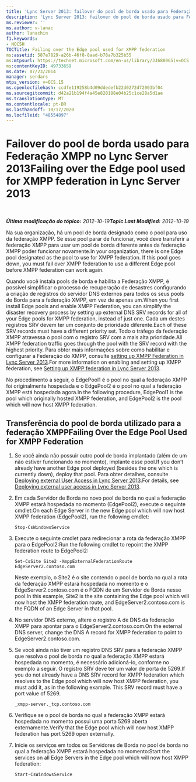 ```yaml
---
title: 'Lync Server 2013: failover do pool de borda usado para Federação XMPP'
description: 'Lync Server 2013: failover do pool de borda usado para Federação XMPP.'
ms.reviewer: ''
ms.author: v-lanac
author: lanachin
f1.keywords:
- NOCSH
TOCTitle: Failing over the Edge pool used for XMPP federation
ms:assetid: 587e7829-a26b-46f8-8aad-b78a7b325b55
ms:mtpsurl: https://technet.microsoft.com/en-us/library/JJ688065(v=OCS.15)
ms:contentKeyID: 49733659
ms.date: 07/23/2014
manager: serdars
mtps_version: v=OCS.15
ms.openlocfilehash: ccdfe119258b4d09ddedefb22d0272d72003bf04
ms.sourcegitcommit: d42a21b194f4a45e828188e04b25c1ce28a5d1ae
ms.translationtype: MT
ms.contentlocale: pt-BR
ms.lasthandoff: 10/17/2020
ms.locfileid: "48554897"
---
```

# <a name="failing-over-the-edge-pool-used-for-xmpp-federation-in-lync-server-2013"></a><span data-ttu-id="7cf2b-103">Failover do pool de borda usado para Federação XMPP no Lync Server 2013</span><span class="sxs-lookup"><span data-stu-id="7cf2b-103">Failing over the Edge pool used for XMPP federation in Lync Server 2013</span></span>

<div data-xmlns="http://www.w3.org/1999/xhtml">

<div class="topic" data-xmlns="http://www.w3.org/1999/xhtml" data-msxsl="urn:schemas-microsoft-com:xslt" data-cs="https://msdn.microsoft.com/">

<div data-asp="https://msdn2.microsoft.com/asp">



</div>

<div id="mainSection">

<div id="mainBody">

<span> </span>

<span data-ttu-id="7cf2b-104">_**Última modificação do tópico:** 2012-10-19_</span><span class="sxs-lookup"><span data-stu-id="7cf2b-104">_**Topic Last Modified:** 2012-10-19_</span></span>

<span data-ttu-id="7cf2b-p101">Na sua organização, há um pool de borda designado como o pool para uso da federação XMPP. Se esse pool parar de funcionar, você deve transferir a federação XMPP para usar um pool de borda diferente antes da federação XMPP poder funcionar novamente.</span><span class="sxs-lookup"><span data-stu-id="7cf2b-p101">In your organization, there is one Edge pool designated as the pool to use for XMPP federation. If this pool goes down, you must fail over XMPP federation to use a different Edge pool before XMPP federation can work again.</span></span>

<span data-ttu-id="7cf2b-107">Quando você instala pools de borda e habilita a Federação XMPP, é possível simplificar o processo de recuperação de desastres configurando a criação de registros do servidor DNS externos para todos os seus pools de Borda para a federação XMPP, em vez de apenas um.</span><span class="sxs-lookup"><span data-stu-id="7cf2b-107">When you first install Edge pools and enable XMPP Federation, you can simplify the disaster recovery process by setting up external DNS SRV records for all of your Edge pools for XMPP federation, instead of just one.</span></span> <span data-ttu-id="7cf2b-108">Cada um destes registros SRV devem ter um conjunto de prioridade diferente.</span><span class="sxs-lookup"><span data-stu-id="7cf2b-108">Each of these SRV records must have a different priority set.</span></span> <span data-ttu-id="7cf2b-109">Todo o tráfego da federação XMPP atravessa o pool com o registro SRV com a mais alta prioridade.</span><span class="sxs-lookup"><span data-stu-id="7cf2b-109">All XMPP federation traffic goes through the pool with the SRV record with the highest priority.</span></span> <span data-ttu-id="7cf2b-110">Para obter mais informações sobre como habilitar e configurar a Federação do XMPP, consulte [setting up XMPP Federation in Lync Server 2013](lync-server-2013-setting-up-xmpp-federation.md).</span><span class="sxs-lookup"><span data-stu-id="7cf2b-110">For more information on enabling and setting up XMPP federation, see [Setting up XMPP federation in Lync Server 2013](lync-server-2013-setting-up-xmpp-federation.md).</span></span>

<span data-ttu-id="7cf2b-111">No procedimento a seguir, o EdgePool1 é o pool no qual a federação XMPP foi originalmente hospedada e o EdgePool2 é o pool no qual a federação XMPP está hospedada agora.</span><span class="sxs-lookup"><span data-stu-id="7cf2b-111">In the following procedure, EdgePool1 is the pool which originally hosted XMPP federation, and EdgePool2 is the pool which will now host XMPP federation.</span></span>

<div>

## <a name="failing-over-the-edge-pool-used-for-xmpp-federation"></a><span data-ttu-id="7cf2b-112">Transferência do pool de borda utilizado para a federação XMPP</span><span class="sxs-lookup"><span data-stu-id="7cf2b-112">Failing Over the Edge Pool Used for XMPP Federation</span></span>

1.  <span data-ttu-id="7cf2b-113">Se você ainda não possuir outro pool de borda implantado (além de um não estiver funcionando no momento), implante esse pool.</span><span class="sxs-lookup"><span data-stu-id="7cf2b-113">If you don’t already have another Edge pool deployed (besides the one which is currently down), deploy that pool.</span></span> <span data-ttu-id="7cf2b-114">Para obter detalhes, consulte [Deploying external User Access in Lync Server 2013](lync-server-2013-deploying-external-user-access.md).</span><span class="sxs-lookup"><span data-stu-id="7cf2b-114">For details, see [Deploying external user access in Lync Server 2013](lync-server-2013-deploying-external-user-access.md).</span></span>

2.  <span data-ttu-id="7cf2b-115">Em cada Servidor de Borda no novo pool de borda no qual a federação XMPP estará hospedada no momento (EdgePool2), execute o seguinte cmdlet:</span><span class="sxs-lookup"><span data-stu-id="7cf2b-115">On each Edge Server in the new Edge pool which will now host XMPP federation (EdgePool2), run the following cmdlet:</span></span>
    
        Stop-CsWindowsService

3.  <span data-ttu-id="7cf2b-116">Execute o seguinte cmdlet para redirecionar a rota da federação XMPP para o EdgePool2:</span><span class="sxs-lookup"><span data-stu-id="7cf2b-116">Run the following cmdlet to repoint the XMPP federation route to EdgePool2:</span></span>
    
        Set-CsSite Site2 -XmppExternalFederationRoute EdgeServer2.contoso.com
    
    <span data-ttu-id="7cf2b-117">Neste exemplo, o Site2 é o site contendo o pool de borda no qual a rota da federação XMPP estará hospedada no momento e o EdgeServer2.contoso.com é o FQDN de um Servidor de Borda nesse pool.</span><span class="sxs-lookup"><span data-stu-id="7cf2b-117">In this example, Site2 is the site containing the Edge pool which will now host the XMPP federation route, and EdgeServer2.contoso.com is the FQDN of an Edge Server in that pool.</span></span>

4.  <span data-ttu-id="7cf2b-118">No servidor DNS externo, altere o registro A de DNS da federação XMPP para apontar para o EdgeServer2.contoso.com.</span><span class="sxs-lookup"><span data-stu-id="7cf2b-118">On the external DNS server, change the DNS A record for XMPP federation to point to EdgeServer2.contoso.com.</span></span>

5.  <span data-ttu-id="7cf2b-p104">Se você ainda não tiver um registro DNS SRV para a federação XMPP que resolva o pool de borda no qual a federação XMPP estará hospedada no momento, é necessário adicioná-lo, conforme no exemplo a seguir. O registro SRV deve ter um valor de porta de 5269.</span><span class="sxs-lookup"><span data-stu-id="7cf2b-p104">If you do not already have a DNS SRV record for XMPP federation which resolves to the Edge pool which will now host XMPP federation, you must add it, as in the following example. This SRV record must have a port value of 5269.</span></span>
    
        _xmpp-server._tcp.contoso.com

6.  <span data-ttu-id="7cf2b-121">Verifique se o pool de borda no qual a federação XMPP estará hospedada no momento possui uma porta 5269 aberta externamente.</span><span class="sxs-lookup"><span data-stu-id="7cf2b-121">Verify that the Edge pool which will now host XMPP federation has port 5269 open externally.</span></span>

7.  <span data-ttu-id="7cf2b-122">Inicie os serviços em todos os Servidores de Borda no pool de borda no qual a federação XMPP estará hospedada no momento:</span><span class="sxs-lookup"><span data-stu-id="7cf2b-122">Start the services on all Edge Servers in the Edge pool which will now host XMPP federation:</span></span>
    
        Start-CsWindowsService

</div>

</div>

<span> </span>

</div>

</div>

</div>

